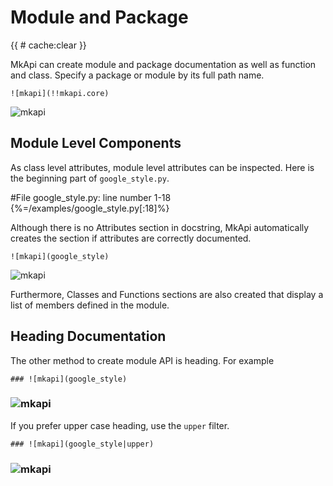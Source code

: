# Module and Package

<style type="text/css">
<!--
.mkapi-node {
  border: 2px dashed #88AA88;
}
-->
</style>

{{ # cache:clear }}

MkApi can create module and package documentation as well as function and class. Specify a package or module by its full path name.

~~~
![mkapi](!!mkapi.core)
~~~

![mkapi](mkapi.core)


## Module Level Components

As class level attributes, module level attributes can be inspected. Here is the beginning part of `google_style.py`.

#File google_style.py: line number 1-18 {%=/examples/google_style.py[:18]%}

Although there is no Attributes section in docstring, MkApi automatically creates the section if attributes are correctly documented.

~~~
![mkapi](google_style)
~~~

![mkapi](google_style)

Furthermore, Classes and Functions sections are also created that display a list of members defined in the module.

## Heading Documentation

The other method to create module API is heading. For example

~~~
### ![mkapi](google_style)
~~~

### ![mkapi](google_style)

If you prefer upper case heading, use the `upper` filter.

~~~
### ![mkapi](google_style|upper)
~~~

### ![mkapi](google_style|upper)

